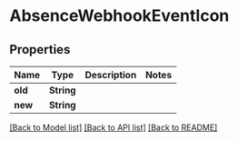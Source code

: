 # AbsenceWebhookEventIcon

## Properties

Name | Type | Description | Notes
------------ | ------------- | ------------- | -------------
**old** | **String** |  | 
**new** | **String** |  | 

[[Back to Model list]](../README.md#documentation-for-models) [[Back to API list]](../README.md#documentation-for-api-endpoints) [[Back to README]](../README.md)


